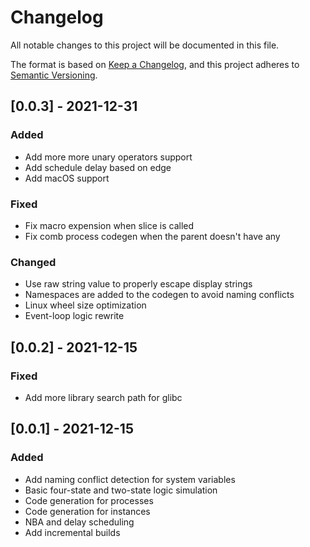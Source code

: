 # Changelog
All notable changes to this project will be documented in this file.

The format is based on [Keep a Changelog](https://keepachangelog.com/en/1.0.0/),
and this project adheres to [Semantic Versioning](https://semver.org/spec/v2.0.0.html).

## [0.0.3] - 2021-12-31
### Added
- Add more more unary operators support
- Add schedule delay based on edge
- Add macOS support

### Fixed
- Fix macro expension when slice is called
- Fix comb process codegen when the parent doesn't have any

### Changed
- Use raw string value to properly escape display strings
- Namespaces are added to the codegen to avoid naming conflicts
- Linux wheel size optimization
- Event-loop logic rewrite

## [0.0.2] - 2021-12-15
### Fixed
- Add more library search path for glibc

## [0.0.1] - 2021-12-15
### Added
- Add naming conflict detection for system variables
- Basic four-state and two-state logic simulation
- Code generation for processes
- Code generation for instances
- NBA and delay scheduling
- Add incremental builds
